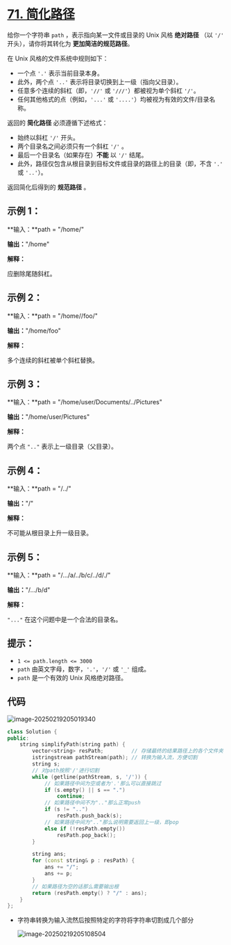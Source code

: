 # [71. 简化路径](https://leetcode.cn/problems/simplify-path/)

给你一个字符串 `path` ，表示指向某一文件或目录的 Unix 风格 **绝对路径** （以 `'/'` 开头），请你将其转化为 **更加简洁的规范路径**。

在 Unix 风格的文件系统中规则如下：

- 一个点 `'.'` 表示当前目录本身。
- 此外，两个点 `'..'` 表示将目录切换到上一级（指向父目录）。
- 任意多个连续的斜杠（即，`'//'` 或 `'///'`）都被视为单个斜杠 `'/'`。
- 任何其他格式的点（例如，`'...'` 或 `'....'`）均被视为有效的文件/目录名称。

返回的 **简化路径** 必须遵循下述格式：

- 始终以斜杠 `'/'` 开头。
- 两个目录名之间必须只有一个斜杠 `'/'` 。
- 最后一个目录名（如果存在）**不能** 以 `'/'` 结尾。
- 此外，路径仅包含从根目录到目标文件或目录的路径上的目录（即，不含 `'.'` 或 `'..'`）。

返回简化后得到的 **规范路径** 。

## **示例 1：**

**输入：**path = "/home/"

**输出：**"/home"

**解释：**

应删除尾随斜杠。

## **示例 2：**

**输入：**path = "/home//foo/"

**输出：**"/home/foo"

**解释：**

多个连续的斜杠被单个斜杠替换。

## **示例 3：**

**输入：**path = "/home/user/Documents/../Pictures"

**输出：**"/home/user/Pictures"

**解释：**

两个点 `".."` 表示上一级目录（父目录）。

## **示例 4：**

**输入：**path = "/../"

**输出：**"/"

**解释：**

不可能从根目录上升一级目录。

## **示例 5：**

**输入：**path = "/.../a/../b/c/../d/./"

**输出：**"/.../b/d"

**解释：**

`"..."` 在这个问题中是一个合法的目录名。

## **提示：**

- `1 <= path.length <= 3000`
- `path` 由英文字母，数字，`'.'`，`'/'` 或 `'_'` 组成。
- `path` 是一个有效的 Unix 风格绝对路径。

## 代码

![image-20250219205019340](https://gitee.com/chen-houchao/images/raw/master/img/20250219205019396.png)

```cpp
class Solution {
public:
    string simplifyPath(string path) {
        vector<string> resPath;         // 存储最终的结果路径上的各个文件夹
        istringstream pathStream(path); // 转换为输入流，方便切割
        string s;
        // 对path按照'/'进行切割
        while (getline(pathStream, s, '/')) {
            // 如果路径中间为空或者为'.'那么可以直接跳过
            if (s.empty() || s == ".")
                continue;
            // 如果路径中间不为".."那么正常push
            if (s != "..")
                resPath.push_back(s);
            // 如果路径中间为".."那么说明需要返回上一级，即pop
            else if (!resPath.empty())
                resPath.pop_back();
        }

        string ans;
        for (const string& p : resPath) {
            ans += "/";
            ans += p;
        }
        // 如果路径为空的话那么需要输出根
        return (resPath.empty() ? "/" : ans);
    }
};
```

- 字符串转换为输入流然后按照特定的字符将字符串切割成几个部分

  ![image-20250219205108504](https://gitee.com/chen-houchao/images/raw/master/img/20250219205108552.png)